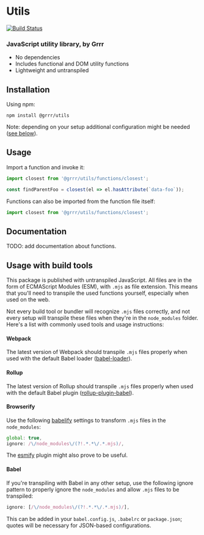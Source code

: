 # Utils

[![Build Status](https://travis-ci.com/grrr-amsterdam/grrr-utils.svg?branch=master)](https://travis-ci.com/grrr-amsterdam/grrr-utils)


### JavaScript utility library, by Grrr

- No dependencies
- Includes functional and DOM utility functions
- Lightweight and untranspiled

## Installation

Using npm:

```shell
npm install @grrr/utils
```

Note: depending on your setup additional configuration might be needed ([see below](#usage-with-build-tools)).

## Usage

Import a function and invoke it:

```js
import closest from '@grrr/utils/functions/closest';

const findParentFoo = closest(el => el.hasAttribute(`data-foo`));
```

Functions can also be imported from the function file itself:

```js
import closest from '@grrr/utils/functions/closest';
```

## Documentation

TODO: add documentation about functions.

## Usage with build tools

This package is published with untranspiled JavaScript. All files are in the form of ECMAScript Modules (ESM), with `.mjs` as file extension. This means that you'll need to transpile the used functions yourself, especially when used on the web.

Not every build tool or bundler will recognize `.mjs` files correctly, and not every setup will transpile these files when they're in the `node_modules` folder. Here's a list with commonly used tools and usage instructions:

#### Webpack

The latest version of Webpack should transpile `.mjs` files properly when used with the default Babel loader ([babel-loader](https://github.com/babel/babel-loader)).

#### Rollup

The latest version of Rollup should transpile `.mjs` files properly when used with the default Babel plugin ([rollup-plugin-babel](https://github.com/rollup/rollup-plugin-babel)).

#### Browserify

Use the following [babelify](https://github.com/babel/babelify#why-arent-files-in-node_modules-being-transformed) settings to transform `.mjs` files in the `node_modules`:

```js
global: true,
ignore: /\/node_modules\/(?!.*.*\/.*.mjs)/,
```

The [esmify](https://github.com/mattdesl/esmify) plugin might also prove to be useful.

#### Babel

If you're transpiling with Babel in any other setup, use the following ignore pattern to properly ignore the `node_modules` and allow `.mjs` files to be transpiled:

```js
ignore: [/\/node_modules\/(?!.*.*\/.*.mjs)/],
```

This can be added in your `babel.config.js`, `.babelrc` or `package.json`; quotes will be necessary for JSON-based configurations.
